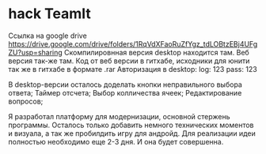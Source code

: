# hack TeamIt
Ссылка на google drive
https://drive.google.com/drive/folders/1RqVdXFaoRuZfYgz_tdLOBtzEBj4UFgZU?usp=sharing
Скомпилировнная версия desktop находится там. Веб версия так-же там. Код от веб версии в гитхабе, исходники для юнити так же в гитхабе в формате .rar
Авторизация в desktop:
log: 123
pass: 123

В desktop-версии осталось доделать кнопки неправильного выбора ответа;
Таймер отсчета;
Выбор колличества ячеек;
Редактирование вопросов;

Я разработал платформу для модернизации, основной стержень программы. Осталось только добавить немного технических моментов и визуала, а так же пробилдить игру для андройд.
Для реализации идеи полностью необходимо еще 2-3 дня. И она будет совершенна.
